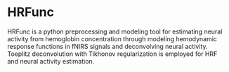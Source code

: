 # HRFunc
HRFunc is a python preprocessing and modeling tool for estimating neural activity from hemoglobin concentration through modeling hemodynamic response functions in fNIRS signals and deconvolving neural activity. Toeplitz deconvolution with Tikhonov regularization is employed for HRF and neural activity estimation. 
